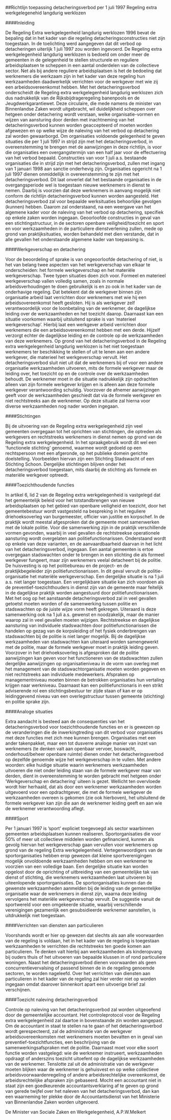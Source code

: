 <meta http-equiv='Content-Type' content='text/html; charset=utf-8' />

##Richtlijn toepassing detacheringsverbod per 1 juli 1997 Regeling extra werkgelegenehid langdurig werklozen

####Inleiding

De Regeling Extra werkgelegenheid langdurig werklozen 1996 bevat de bepaling dat in het kader van die regeling detacheringsconstructies niet zijn toegestaan. In de toelichting werd aangegeven dat dit verbod op detacheringen uiterlijk 1 juli 1997 zou worden ingevoerd. De Regeling extra werkgelegenheid langdurig werklozen is bedoeld om onder meer de gemeenten in de gelegenheid te stellen structurele en reguliere arbeidsplaatsen te scheppen in een aantal onderdelen van de collectieve sector. Net als bij andere reguliere arbeidsplaatsen is het de bedoeling dat werknemers die werkzaam zijn in het kader van deze regeling hun werkzaamheden daadwerkelijk verrichten voor de werkgever met wie zij een arbeidsovereenkomst hebben. Met het detacheringsverbod onderscheidt de Regeling extra werkgelegenheid langdurig werklozen zich dus nadrukkelijk van de Rijksbijdrageregeling banenpools en de Jeugdwerkgarantiewet. Deze circulaire, die mede namens de minister van Binnenlandse Zaken wordt uitgebracht, wil duidelijkheid scheppen over hetgeen onder detachering wordt verstaan, welke organisatie-vormen en wijzen van aansturing door derden met inachtneming van het detacheringsverbod kunnen worden geaccepteerd of moeten worden afgewezen en op welke wijze de naleving van het verbod op detachering zal worden gewaarborgd. Om organisaties voldoende gelegenheid te geven situaties die per 1 juli 1997 in strijd zijn met het detacheringsverbod, in overeenstemming te brengen met de aanwijzingen in deze richtlijn, is voor die organisaties een overgangstermijn van een half jaar voor de effectuering van het verbod bepaald. Constructies van voor 1 juli a.s. bestaande organisaties die in strijd zijn met het detacheringsverbod, zullen met ingang van 1 januari 1998 aan sanctie onderhevig zijn. Organisaties opgericht na 1 juli 1997 dienen onmiddellijk in overeenstemming te zijn met het detacheringsverbod. Dit laat onverlet dat het bestaande organisaties in de overgangsperiode wel is toegestaan nieuwe werknemers in dienst te nemen. Daarbij is voorzien dat deze werknemers in aanvang mogelijk niet conform de richtlijn detacheringsverbod kunnen worden aangesteld. Het detacheringsverbod zal voor bepaalde werksituaties behoorlijke gevolgen (kunnen) hebben. Daarom zal onderstaand, na een weergave van het algemene kader voor de naleving van het verbod op detachering, specifiek op enkele zaken worden ingegaan. Geoorloofde constructies in geval van een stichtingstructuur, in de sectoren openbare veiligheid/toezicht en sport en voor werkzaamheden in de particuliere dienstverlening zullen, mede op grond van praktijksituaties, worden behandeld met dien verstande, dat in alle gevallen het onderstaande algemene kader van toepassing is.    

####Werkgeverschap en detachering

Voor de beoordeling of sprake is van ongeoorloofde detachering of niet, is het van belang twee aspecten van het werkgeverschap van elkaar te onderscheiden: het formele werkgeverschap en het materiële werkgeverschap. Twee typen situaties doen zich voor. Formeel en materieel werkgeverschap vallen volledig samen, zoals in normale arbeidsverhoudingen te doen gebruikelijk is en zo ook in het kader van de onderhavige regeling. Dat betekent dat de werkgever binnen zijn organisatie arbeid laat verrichten door werknemers met wie hij een arbeidsovereenkomst heeft gesloten. Hij is als werkgever zelf verantwoordelijk voor de loonbetaling van de werknemer, de dagelijkse leiding over de werkzaamheden en het toezicht daarop. Daarnaast kan een situatie voorkomen waarbij uitsluitend sprake is van ’materieel werkgeverschap’. Hierbij laat een werkgever arbeid verrichten door werknemers die een arbeidsovereenkomst hebben met een derde. Hijzelf verzorgt echter de dagelijkse leiding en de controle op de werkzaamheden van deze werknemers. Op grond van het detacheringsverbod in de Regeling extra werkgelegenheid langdurig werklozen is het niet toegestaan werknemers ter beschikking te stellen of uit te lenen aan een andere werkgever, die materieel het werkgeverschap vervult. Het detacheringsverbod sluit niet uit dat de werknemers bij of voor een andere organisatie werkzaamheden uitvoeren, mits de formele werkgever maar de leiding over, het toezicht op en de controle over de werkzaamheden behoudt. De werknemer moet in die situatie nadrukkelijk zijn opdrachten alleen van zijn formele werkgever krijgen en is alleen aan deze formele werkgever verantwoording schuldig. Voorzover de afnemer aanwijzingen geeft voor de werkzaamheden geschiedt dat via de formele werkgever en niet rechtstreeks aan de werknemer. Op deze situatie zal hierna voor diverse werkzaamheden nog nader worden ingegaan.    

####Stichtingen

Bij de uitvoering van de Regeling extra werkgelegenheid zijn veel gemeenten overgegaan tot het oprichten van stichtingen, die optreden als werkgevers en rechtstreeks werknemers in dienst nemen op grond van de Regeling extra werkgelegenheid. In het spraakgebruik wordt dit wel een ’functionele stichting’ genoemd, waarmee wordt gedoeld op een rechtspersoon met een afgeronde, op het publieke domein gerichte doelstelling. Voorbeelden hiervan zijn een Stichting Stadswacht of een Stichting Schoon. Dergelijke stichtingen blijven onder het detacheringsverbod toegestaan, mits daarbij de stichting als formele en materiële werkgever optreedt.    

####Toezichthoudende functies

In artikel 6, lid 2 van de Regeling extra werkgelegenheid is vastgelegd dat het gemeentelijk beleid voor het totstandbrengen van nieuwe arbeidsplaatsen op het gebied van openbare veiligheid en toezicht, door het gemeentebestuur wordt vastgesteld na bespreking in het reguliere driehoeksoverleg van burgemeester, officier van justitie en korpschef. In de praktijk wordt meestal afgesproken dat de gemeente moet samenwerken met de lokale politie. Voor die samenwerking zijn in de praktijk verschillende vormen gevonden, waarbij in veel gevallen de rechtstreekse operationele aansturing wordt overgelaten aan politiefunctionarissen. Onderstaand wordt op enkele van deze varianten, en de aanvaardbaarheid daarvan in het licht van het detacheringsverbod, ingegaan. Een aantal gemeenten is ertoe overgegaan stadswachten onder te brengen in een stichting die als formeel werkgever fungeert, maar zijn werknemers veelal detacheert bij de politie. De huisvesting is op het politiebureau en de project- en de praktijkbegeleider zijn politiefunctionarissen. In dit geval vervult de politie-organisatie het materiële werkgeverschap. Een dergelijke situatie is na 1 juli a.s. niet langer toegestaan. Een vergelijkbare situatie kan zich voordoen als de preventief-toezichthouders in dienst zijn van de gemeente maar feitelijk in de dagelijkse praktijk worden aangestuurd door politiefunctionarissen. Met het oog op het aanstaande detacheringsverbod zal in veel gevallen getoetst moeten worden of de samenwerking tussen politie en stadswachten op de juiste wijze vorm heeft gekregen. Uiteraard is deze samenwerking ook na 1 juli a.s. gewenst en noodzakelijk, maar de manier waarop zal in veel gevallen moeten wijzigen. Rechtstreekse en dagelijkse aansturing van individuele stadswachten door politiefunctionarissen die handelen op gezag van de korpsleiding of het fysiek onderbrengen van stadswachten bij de politie is niet langer mogelijk. Bij de dagelijkse werkzaamheden van stadswachten kan uiteraard worden samengewerkt met de politie, maar de formele werkgever moet in praktijk leiding geven. Voorzover in het driehoeksoverleg is afgesproken dat de politie aanwijzingen kan geven voor het functioneren van de stadswachten zullen dergelijke aanwijzingen op organisatieniveau in de vorm van overleg met het management van de stadswachtorganisatie moeten worden gegeven en niet rechtstreeks aan individuele medewerkers. Afspraken op managementniveau moeten binnen de betrokken organisaties hun vertaling krijgen naar werkniveau. Daarnaast kan een politiefunctionaris in een strikt adviserende rol een stichtingsbestuur ter zijde staan of kan er op leidinggevend niveau van een overlegstructuur tussen gemeente (stichting) en politie sprake zijn.    

####Analoge situaties

Extra aandacht is besteed aan de consequenties van het detacheringsverbod voor toezichthoudende functies en er is gewezen op de veranderingen die de inwerkingtreding van dit verbod voor organisaties met deze functies met zich mee kunnen brengen. Organisaties met een ander takenpakket, maar een tot dusverre analoge manier van inzet van werknemers (te denken valt aan openbaar vervoer, boswacht, onderhoud/beheer openbare ruimte) dienen onder het detacheringsverbod op dezelfde genoemde wijze het werkgeverschap in te vullen. Met andere woorden: elke huidige situatie waarin werknemers werkzaamheden uitvoeren die niet onder leiding staan van de formele werkgever maar van derden, dient in overeenstemming te worden gebracht met hetgeen onder ’Werkgeverschap en detachering’ uiteen is gezet. Wellicht ten overvloede wordt hier herhaald, dat als door een werknemer werkzaamheden worden uitgevoerd voor een opdrachtgever, die met de formele werkgever de werkzaamheden overeen is gekomen (zie ook hierboven), het uitsluitend de formele werkgever kan zijn die aan de werknemer leiding geeft en aan wie de werknemer verantwoording aflegt.    

####Sport

Per 1 januari 1997 is ’sport’ expliciet toegevoegd als sector waarbinnen gemeenten arbeidsplaatsen kunnen realiseren. Sportorganisaties die voor 50% of meer uit collectieve middelen worden gefinancierd, kunnen als gevolg hiervan het werkgeverschap gaan vervullen voor werknemers op grond van de regeling Extra werkgelegenheid. Vertegenwoordigers van de sportorganisaties hebben erop gewezen dat kleine sportverenigingen mogelijk onvoldoende werkzaamheden hebben om een werknemer te voorzien van een volledige baan. Een dergelijke situatie kan worden opgelost door de oprichting of uitbreiding van een gemeentelijke tak van dienst of stichting, die werknemers werkzaamheden laat uitvoeren bij uiteenlopende sportorganisaties. De sportorganisaties kunnen dan de gewenste werkzaamheden aanmelden bij de leiding van de gemeentelijke organisatie waar de werknemers in dienst zijn, waarna deze leiding vervolgens het materiële werkgeverschap vervult. De suggestie vanuit de sportwereld voor een omgekeerde situatie, waarbij verschillende verenigingen gezamenlijk een gesubsidieerde werknemer aanstellen, is uitdrukkelijk niet toegestaan.    

####Verrichten van diensten aan particulieren

Voorshands wordt er hier op gewezen dat slechts als aan alle voorwaarden van de regeling is voldaan, het in het kader van de regeling is toegestaan werkzaamheden te verrichten die rechtstreeks ten goede komen aan particulieren. Te denken valt hierbij aan werkzaamheden als kinderopvang bij ouders thuis of het uitvoeren van bepaalde klussen in of rond particuliere woningen. Naast het detacheringsverbod dienen voorwaarden als geen concurrentievervalsing of passend binnen de in de regeling genoemde sectoren, te worden nageleefd. Over het verrichten van diensten aan particulieren in het kader van de regeling zal hier verder niet op worden ingegaan omdat daarover binnenkort apart een uitvoerige brief zal verschijnen.    

####Toezicht naleving detacheringsverbod

Controle op naleving van het detacheringsverbod zal worden uitgeoefend door de gemeentelijke accountant. Het controleprotocol voor de Regeling extra werkgelegenheid zal daartoe in bovenstaande zin worden aangepast. Om de accountant in staat te stellen na te gaan of het detacheringsverbod wordt gerespecteerd, zal de administratie van de werkgever arbeidsovereenkomsten met werknemers moeten bevatten en in geval van preventief-toezichtfuncties, een beschrijving van de samenwerkingsafspraken met de politie. Daarnaast moet voor elke soort functie worden vastgelegd: wie de werknemer instrueert, werkzaamheden opdraagt of anderszins toezicht uitoefent op de dagelijkse werkzaamheden van de werknemer. Tenslotte zal uit de administratie van de werkgever moeten blijken waar de werknemer is gehuisvest en op welke collectieve arbeidsvoorwaardenregeling of andere arbeidsrechtelijke overeenkomst, de arbeidsrechtelijke afspraken zijn gebaseerd. Mocht een accountant niet in staat zijn een goedkeurende accountantsverklaring af te geven op grond van gerede twijfel over het naleven van het detacheringsverbod, dan kan een waarneming ter plekke door de Accountantsdienst van het Ministerie van Binnenlandse Zaken worden uitgevoerd.      

De 
Minister van Sociale Zaken en Werkgelegenheid, 
A.P.W.Melkert    
